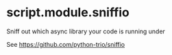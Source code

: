 script.module.sniffio
======================

Sniff out which async library your code is running under


See https://github.com/python-trio/sniffio

